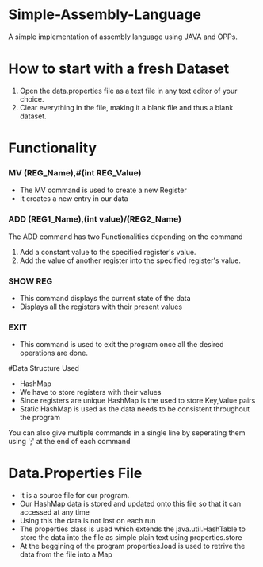 # Simple-Assembly-Language
A simple implementation of assembly language using JAVA and OPPs. 

# How to start with a fresh Dataset
1. Open the data.properties file as a text file in any text editor of your choice.
2. Clear everything in the file, making it a blank file and thus a blank dataset.

# Functionality
### MV (REG_Name),#(int REG_Value)
* The MV command is used to create a new Register
* It creates a new entry in our data

### ADD (REG1_Name),(int value)/(REG2_Name)
The ADD command has two Functionalities depending on the command
1. Add a constant value to the specified register's value.
2. Add the value of another register into the specified register's value.

### SHOW REG
* This command displays the current state of the data
* Displays all the registers with their present values

### EXIT
* This command is used to exit the program once all the desired operations are done.

#Data Structure Used
* HashMap
* We have to store registers with their values
* Since registers are unique HashMap is the used to store Key,Value pairs
* Static HashMap is used as the data needs to be consistent throughout the program

You can also give multiple commands in a single line by seperating them using ';' at the end of each command 

# Data.Properties File
* It is a source file for our program.
* Our HashMap data is stored and updated onto this file so that it can accessed at any time
* Using this the data is not lost on each run
* The properties class is used which extends the java.util.HashTable to store the data into the file as simple plain text using properties.store
* At the beggining of the program properties.load is used to retrive the data from the file into a Map


